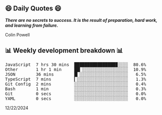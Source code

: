## 😄 Daily Quotes 😄

_**There are no secrets to success. It is the result of preparation, hard work, and learning from failure.**_

Colin Powell



## 📊 Weekly development breakdown 📊

<pre>JavaScript  7 hrs 30 mins  ████████████████▉░░░░  80.6%
Other       1 hr 1 min     ██▎░░░░░░░░░░░░░░░░░░  10.9%
JSON        36 mins        █▎░░░░░░░░░░░░░░░░░░░   6.5%
TypeScript  7 mins         ▎░░░░░░░░░░░░░░░░░░░░   1.3%
Git Config  2 mins         ░░░░░░░░░░░░░░░░░░░░░   0.4%
Bash        1 min          ░░░░░░░░░░░░░░░░░░░░░   0.3%
Git         0 secs         ░░░░░░░░░░░░░░░░░░░░░   0.0%
YAML        0 secs         ░░░░░░░░░░░░░░░░░░░░░   0.0%</pre>

12/22/2024
